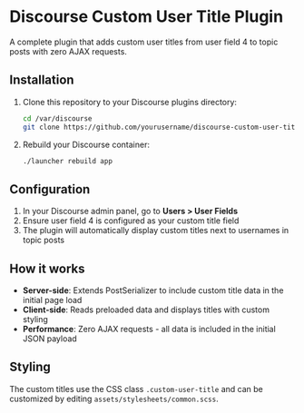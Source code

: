 # Discourse Custom User Title Plugin

A complete plugin that adds custom user titles from user field 4 to topic posts with zero AJAX requests.

## Installation

1. Clone this repository to your Discourse plugins directory:
   ```bash
   cd /var/discourse
   git clone https://github.com/yourusername/discourse-custom-user-title-unified.git plugins/discourse-custom-user-title
   ```

2. Rebuild your Discourse container:
   ```bash
   ./launcher rebuild app
   ```

## Configuration

1. In your Discourse admin panel, go to **Users > User Fields**
2. Ensure user field 4 is configured as your custom title field
3. The plugin will automatically display custom titles next to usernames in topic posts

## How it works

- **Server-side**: Extends PostSerializer to include custom title data in the initial page load
- **Client-side**: Reads preloaded data and displays titles with custom styling
- **Performance**: Zero AJAX requests - all data is included in the initial JSON payload

## Styling

The custom titles use the CSS class `.custom-user-title` and can be customized by editing `assets/stylesheets/common.scss`.